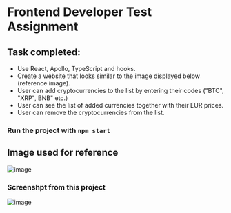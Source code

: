 # Frontend Developer Test Assignment

## Task completed:

- Use React, Apollo, TypeScript and hooks.
- Create a website that looks similar to the image displayed below (reference image).
- User can add cryptocurrencies to the list by entering their codes ("BTC", "XRP", BNB" etc.)
- User can see the list of added currencies together with their EUR prices.
- User can remove the cryptocurrencies from the list.

### Run the project with `npm start`

## Image used for reference
![image](https://user-images.githubusercontent.com/10751858/164994661-c119f0d0-ed21-4697-a833-78695918c7b1.png)

### Screenshpt from this project
![image](https://user-images.githubusercontent.com/10751858/164994709-cd626a97-d272-4120-978b-03752df13f43.png)

